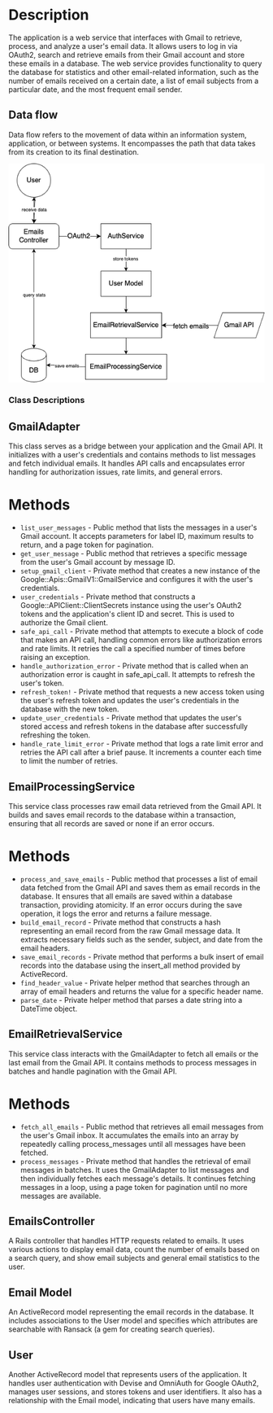 # Description
The application is a web service that interfaces with Gmail to retrieve, process, and analyze a user's email data. It allows users to log in via OAuth2, search and retrieve emails from their Gmail account and store these emails in a database. The web service provides functionality to query the database for statistics and other email-related information, such as the number of emails received on a certain date, a list of email subjects from a particular date, and the most frequent email sender.

## Data flow
Data flow refers to the movement of data within an information system, application, or between systems. It encompasses the path that data takes from its creation to its final destination.

![data_flow.drawio.png](data_flow.drawio.png)

### Class Descriptions

## GmailAdapter
This class serves as a bridge between your application and the Gmail API. It initializes with a user's credentials and contains methods to list messages and fetch individual emails. It handles API calls and encapsulates error handling for authorization issues, rate limits, and general errors.
# Methods
- `list_user_messages` - Public method that lists the messages in a user's Gmail account. It accepts parameters for label ID, maximum results to return, and a page token for pagination.
- `get_user_message` - Public method that retrieves a specific message from the user's Gmail account by message ID. 
- `setup_gmail_client` - Private method that creates a new instance of the Google::Apis::GmailV1::GmailService and configures it with the user's credentials.
- `user_credentials` - Private method that constructs a Google::APIClient::ClientSecrets instance using the user's OAuth2 tokens and the application's client ID and secret. This is used to authorize the Gmail client.
- `safe_api_call` - Private method that attempts to execute a block of code that makes an API call, handling common errors like authorization errors and rate limits. It retries the call a specified number of times before raising an exception.
- `handle_authorization_error` - Private method that is called when an authorization error is caught in safe_api_call. It attempts to refresh the user's token.
- `refresh_token!` - Private method that requests a new access token using the user's refresh token and updates the user's credentials in the database with the new token.
- `update_user_credentials` - Private method that updates the user's stored access and refresh tokens in the database after successfully refreshing the token.
- `handle_rate_limit_error` - Private method that logs a rate limit error and retries the API call after a brief pause. It increments a counter each time to limit the number of retries.

## EmailProcessingService
This service class processes raw email data retrieved from the Gmail API. It builds and saves email records to the database within a transaction, ensuring that all records are saved or none if an error occurs.
# Methods
- `process_and_save_emails` - Public method that processes a list of email data fetched from the Gmail API and saves them as email records in the database. It ensures that all emails are saved within a database transaction, providing atomicity. If an error occurs during the save operation, it logs the error and returns a failure message.
- `build_email_record` - Private method that constructs a hash representing an email record from the raw Gmail message data. It extracts necessary fields such as the sender, subject, and date from the email headers.
- `save_email_records` - Private method that performs a bulk insert of email records into the database using the insert_all method provided by ActiveRecord.
- `find_header_value` - Private helper method that searches through an array of email headers and returns the value for a specific header name.
- `parse_date` - Private helper method that parses a date string into a DateTime object.

## EmailRetrievalService
This service class interacts with the GmailAdapter to fetch all emails or the last email from the Gmail API. It contains methods to process messages in batches and handle pagination with the Gmail API.
# Methods
- `fetch_all_emails` - Public method that retrieves all email messages from the user's Gmail inbox. It accumulates the emails into an array by repeatedly calling process_messages until all messages have been fetched.
- `process_messages` - Private method that handles the retrieval of email messages in batches. It uses the GmailAdapter to list messages and then individually fetches each message's details. It continues fetching messages in a loop, using a page token for pagination until no more messages are available.

## EmailsController
A Rails controller that handles HTTP requests related to emails. It uses various actions to display email data, count the number of emails based on a search query, and show email subjects and general email statistics to the user.

## Email Model
An ActiveRecord model representing the email records in the database. It includes associations to the User model and specifies which attributes are searchable with Ransack (a gem for creating search queries).

## User
Another ActiveRecord model that represents users of the application. It handles user authentication with Devise and OmniAuth for Google OAuth2, manages user sessions, and stores tokens and user identifiers. It also has a relationship with the Email model, indicating that users have many emails.